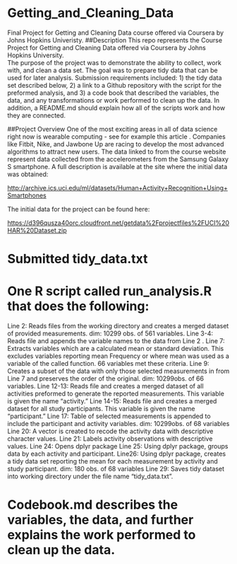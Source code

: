 Getting_and_Cleaning_Data
=========================

Final Project for Getting and Cleaning Data course offered via Coursera by Johns Hopkins Univeristy.
##Description
This repo represents the Course Project for Getting and Cleaning Data offered via Coursera by Johns Hopkins University.  
The purpose of the project was to demonstrate the ability to collect, work with, and clean a data set. The goal was to prepare tidy data that can be used for later analysis. Submission requirements included: 1) the tidy data set described below, 2) a link to a Github repository with the script for the preformed analysis, and 3) a code book that described the variables, the data, and any transformations or work performed to clean up the data. In addition, a README.md should explain how all of the scripts work and how they are connected.  

##Project Overview
One of the most exciting areas in all of data science right now is wearable computing - see for example this article . Companies like Fitbit, Nike, and Jawbone Up are racing to develop the most advanced algorithms to attract new users. The data linked to from the course website represent data collected from the accelerometers from the Samsung Galaxy S smartphone. A full description is available at the site where the initial data was obtained: 

http://archive.ics.uci.edu/ml/datasets/Human+Activity+Recognition+Using+Smartphones 

The initial data for the project can be found here: 

https://d396qusza40orc.cloudfront.net/getdata%2Fprojectfiles%2FUCI%20HAR%20Dataset.zip 


#	Submitted tidy_data.txt 

#	One R script called run_analysis.R that does the following: 
Line 2: Reads files from the working directory and creates a merged dataset of provided measurements. dim: 10299 obs. of 561 variables.
Line 3-4: Reads file and appends the variable names to the data from Line 2 .
Line 7: Extracts variables which are a calculated mean or standard deviation.  This excludes variables reporting mean Frequency or where mean was used as a variable of the called function. 66 variables met these criteria.
Line 9: Creates a subset of the data with only those selected measurements in from Line 7 and preserves the order of the original.  dim: 10299obs. of 66 variables. 
Line 12-13: Reads file and creates a merged dataset of all activities preformed to generate the reported measurements.  This variable is given the name “activity.”
Line 14-15: Reads file and creates a merged dataset for all study participants.  This variable is given the name “participant.”
Line 17: Table of selected measurements is appended to include the participant and activity variables. dim: 10299obs. of 68 variables 
Line 20: A vector is created to recode the activity data with descriptive character values.
Line 21: Labels activity observations with descriptive values.
Line 24: Opens dplyr package
Line 25: Using dplyr package, groups data by each activity and participant.
Line26: Using dplyr package, creates a tidy data set reporting the mean for each measurement by activity and study participant. dim: 180 obs. of 68 variables
Line 29: Saves tidy dataset into working directory under the file name “tidy_data.txt”.

#	Codebook.md describes the variables, the data, and further explains the work performed to clean up the data.
